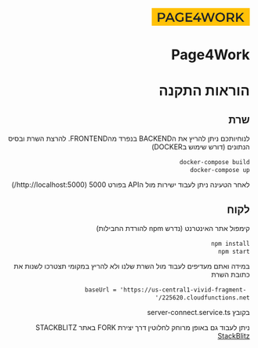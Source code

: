 <div dir="rtl">
  <img src="logo.PNG" alt="drawing" width="200"/>
  
# Page4Work




# הוראות התקנה

## שרת

לנוחיותכם ניתן להריץ את הBACKEND בנפרד מהFRONTEND.
להרצת השרת ובסיס הנתונים (דורש שימוש בDOCKER)
```
docker-compose build
docker-compose up
```
לאחר הטעינה ניתן לעבוד ישירות מול הAPI בפורט 5000 (http://localhost:5000/)

## לקוח

קימפול אתר האינטרנט (נדרש npm להורדת החבילות)
```
npm install
npm start
```
במידה ואתם מעדיפים לעבוד מול השרת שלנו ולא להריץ במקומי תצטרכו לשנות את כתובת השרת
```
 baseUrl = 'https://us-central1-vivid-fragment-225620.cloudfunctions.net/'
```
בקובץ server-connect.service.ts

ניתן לעבוד גם באופן מרוחק לחלוטין דרך יצירת FORK באתר STACKBLITZ
[StackBlitz](https://stackblitz.com/edit/angular-sjcrfk?file=src/app/app.component.ts)
</div>

